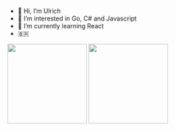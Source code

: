 - 👋 Hi, I’m Ulrich
- 👀 I’m interested in Go, C# and Javascript
- 🌱 I’m currently learning React
- 🇧🇷 
<div>
<img height="180em" src="https://github-readme-stats.vercel.app/api?username=phdevbr&show_icons=true&theme=darcula&border_radius=25" />
<img height="180em" src="https://github-readme-stats.vercel.app/api/top-langs/?username=phdevbr&layout=compact&border_radius=20&theme=tokyonight" />
</div>
